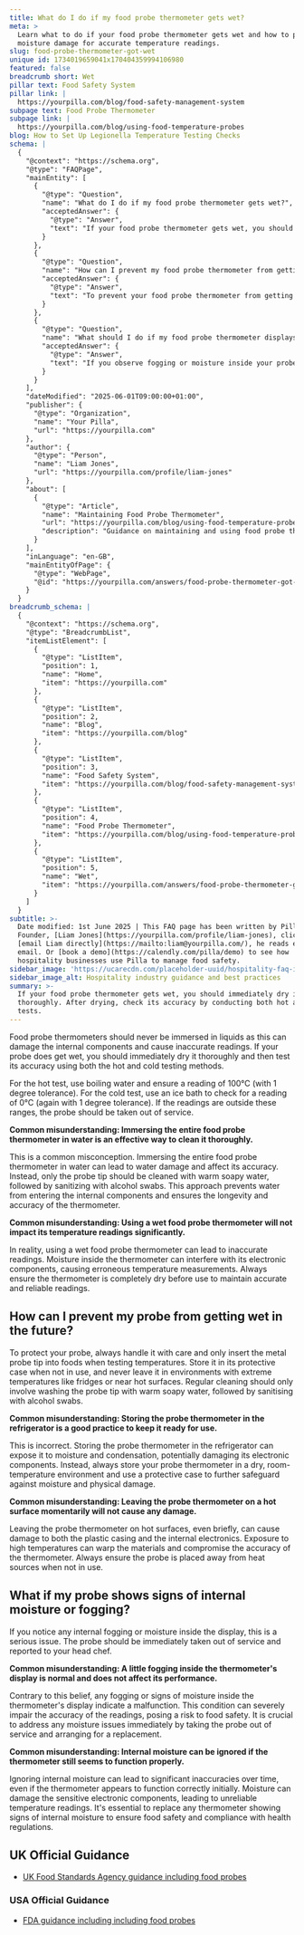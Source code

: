 ```yaml
---
title: What do I do if my food probe thermometer gets wet?
meta: >
  Learn what to do if your food probe thermometer gets wet and how to prevent
  moisture damage for accurate temperature readings.
slug: food-probe-thermometer-got-wet
unique id: 1734019659041x170404359994106980
featured: false
breadcrumb short: Wet
pillar text: Food Safety System
pillar link: |
  https://yourpilla.com/blog/food-safety-management-system
subpage text: Food Probe Thermometer
subpage link: |
  https://yourpilla.com/blog/using-food-temperature-probes
blog: How to Set Up Legionella Temperature Testing Checks
schema: |
  {
    "@context": "https://schema.org",
    "@type": "FAQPage",
    "mainEntity": [
      {
        "@type": "Question",
        "name": "What do I do if my food probe thermometer gets wet?",
        "acceptedAnswer": {
          "@type": "Answer",
          "text": "If your food probe thermometer gets wet, you should immediately dry it thoroughly. After drying, check its accuracy by conducting both hot and cold tests. Use boiling water to ensure a reading of 100°C (with a 1 degree tolerance) for the hot test, and an ice bath to verify a reading of 0°C (also with a 1 degree tolerance) for the cold test. If the readings deviate from these ranges, cease using the probe and remove it from service."
        }
      },
      {
        "@type": "Question",
        "name": "How can I prevent my food probe thermometer from getting wet in the future?",
        "acceptedAnswer": {
          "@type": "Answer",
          "text": "To prevent your food probe thermometer from getting wet, handle it carefully and only submerge the metal tip into food when taking temperature readings. Always store the thermometer in its protective case and keep it away from extreme temperatures and moisture. Regular cleaning should only involve washing the metal tip with warm soapy water, followed by sanitizing with alcohol swabs."
        }
      },
      {
        "@type": "Question",
        "name": "What should I do if my food probe thermometer displays signs of internal moisture or fogging?",
        "acceptedAnswer": {
          "@type": "Answer",
          "text": "If you observe fogging or moisture inside your probe thermometer's display, it should be immediately removed from service and reported. Moisture inside the thermometer is indicative of a malfunction, which can impair the accuracy of readings, posing a risk to food safety. Arrange for a replacement thermometer to ensure continuous compliance with health regulations."
        }
      }
    ],
    "dateModified": "2025-06-01T09:00:00+01:00",
    "publisher": {
      "@type": "Organization",
      "name": "Your Pilla",
      "url": "https://yourpilla.com"
    },
    "author": {
      "@type": "Person",
      "name": "Liam Jones",
      "url": "https://yourpilla.com/profile/liam-jones"
    },
    "about": [
      {
        "@type": "Article",
        "name": "Maintaining Food Probe Thermometer",
        "url": "https://yourpilla.com/blog/using-food-temperature-probes",
        "description": "Guidance on maintaining and using food probe thermometers effectively to ensure food safety."
      }
    ],
    "inLanguage": "en-GB",
    "mainEntityOfPage": {
      "@type": "WebPage",
      "@id": "https://yourpilla.com/answers/food-probe-thermometer-got-wet"
    }
  }
breadcrumb_schema: |
  {
    "@context": "https://schema.org",
    "@type": "BreadcrumbList",
    "itemListElement": [
      {
        "@type": "ListItem",
        "position": 1,
        "name": "Home",
        "item": "https://yourpilla.com"
      },
      {
        "@type": "ListItem",
        "position": 2,
        "name": "Blog",
        "item": "https://yourpilla.com/blog"
      },
      {
        "@type": "ListItem",
        "position": 3,
        "name": "Food Safety System",
        "item": "https://yourpilla.com/blog/food-safety-management-system"
      },
      {
        "@type": "ListItem",
        "position": 4,
        "name": "Food Probe Thermometer",
        "item": "https://yourpilla.com/blog/using-food-temperature-probes"
      },
      {
        "@type": "ListItem",
        "position": 5,
        "name": "Wet",
        "item": "https://yourpilla.com/answers/food-probe-thermometer-got-wet"
      }
    ]
  }
subtitle: >-
  Date modified: 1st June 2025 | This FAQ page has been written by Pilla
  Founder, [Liam Jones](https://yourpilla.com/profile/liam-jones), click to
  [email Liam directly](https://mailto:liam@yourpilla.com/), he reads every
  email. Or [book a demo](https://calendly.com/pilla/demo) to see how
  hospitality businesses use Pilla to manage food safety.
sidebar_image: 'https://ucarecdn.com/placeholder-uuid/hospitality-faq-image.jpg'
sidebar_image_alt: Hospitality industry guidance and best practices
summary: >-
  If your food probe thermometer gets wet, you should immediately dry it
  thoroughly. After drying, check its accuracy by conducting both hot and cold
  tests.
---
```

Food probe thermometers should never be immersed in liquids as this can damage the internal components and cause inaccurate readings. If your probe does get wet, you should immediately dry it thoroughly and then test its accuracy using both the hot and cold testing methods.

For the hot test, use boiling water and ensure a reading of 100°C (with 1 degree tolerance). For the cold test, use an ice bath to check for a reading of 0°C (again with 1 degree tolerance). If the readings are outside these ranges, the probe should be taken out of service.

**Common misunderstanding: Immersing the entire food probe thermometer in water is an effective way to clean it thoroughly.**

This is a common misconception. Immersing the entire food probe thermometer in water can lead to water damage and affect its accuracy. Instead, only the probe tip should be cleaned with warm soapy water, followed by sanitizing with alcohol swabs. This approach prevents water from entering the internal components and ensures the longevity and accuracy of the thermometer.

**Common misunderstanding: Using a wet food probe thermometer will not impact its temperature readings significantly.**

In reality, using a wet food probe thermometer can lead to inaccurate readings. Moisture inside the thermometer can interfere with its electronic components, causing erroneous temperature measurements. Always ensure the thermometer is completely dry before use to maintain accurate and reliable readings.

## How can I prevent my probe from getting wet in the future?

To protect your probe, always handle it with care and only insert the metal probe tip into foods when testing temperatures. Store it in its protective case when not in use, and never leave it in environments with extreme temperatures like fridges or near hot surfaces. Regular cleaning should only involve washing the probe tip with warm soapy water, followed by sanitising with alcohol swabs.

**Common misunderstanding: Storing the probe thermometer in the refrigerator is a good practice to keep it ready for use.**

This is incorrect. Storing the probe thermometer in the refrigerator can expose it to moisture and condensation, potentially damaging its electronic components. Instead, always store your probe thermometer in a dry, room-temperature environment and use a protective case to further safeguard against moisture and physical damage.

**Common misunderstanding: Leaving the probe thermometer on a hot surface momentarily will not cause any damage.**

Leaving the probe thermometer on hot surfaces, even briefly, can cause damage to both the plastic casing and the internal electronics. Exposure to high temperatures can warp the materials and compromise the accuracy of the thermometer. Always ensure the probe is placed away from heat sources when not in use.

## What if my probe shows signs of internal moisture or fogging?

If you notice any internal fogging or moisture inside the display, this is a serious issue. The probe should be immediately taken out of service and reported to your head chef.

**Common misunderstanding: A little fogging inside the thermometer's display is normal and does not affect its performance.**

Contrary to this belief, any fogging or signs of moisture inside the thermometer's display indicate a malfunction. This condition can severely impair the accuracy of the readings, posing a risk to food safety. It is crucial to address any moisture issues immediately by taking the probe out of service and arranging for a replacement.

**Common misunderstanding: Internal moisture can be ignored if the thermometer still seems to function properly.**

Ignoring internal moisture can lead to significant inaccuracies over time, even if the thermometer appears to function correctly initially. Moisture can damage the sensitive electronic components, leading to unreliable temperature readings. It's essential to replace any thermometer showing signs of internal moisture to ensure food safety and compliance with health regulations.

## UK Official Guidance

-   [UK Food Standards Agency guidance including food probes](https://www.food.gov.uk/safety-hygiene/cooking-your-food)

### USA Official Guidance

-   [FDA guidance including including food probes](https://www.fda.gov/food/buy-store-serve-safe-food/refrigerator-thermometers-cold-facts-about-food-safety?utm_source=chatgpt.com)
